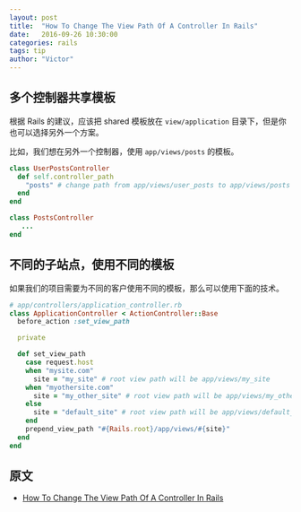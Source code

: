 ```yaml
---
layout: post
title:  "How To Change The View Path Of A Controller In Rails"
date:   2016-09-26 10:30:00
categories: rails
tags: tip
author: "Victor"
---
```


## 多个控制器共享模板
根据 Rails 的建议，应该把 shared 模板放在 `view/application` 目录下，但是你也可以选择另外一个方案。

比如，我们想在另外一个控制器，使用 `app/views/posts` 的模板。


```ruby
class UserPostsController
  def self.controller_path
    "posts" # change path from app/views/user_posts to app/views/posts
  end
end

class PostsController
   ...
end
```

## 不同的子站点，使用不同的模板
如果我们的项目需要为不同的客户使用不同的模板，那么可以使用下面的技术。

```ruby
# app/controllers/application_controller.rb
class ApplicationController < ActionController::Base
  before_action :set_view_path

  private

  def set_view_path
    case request.host
    when "mysite.com"
      site = "my_site" # root view path will be app/views/my_site
    when "myothersite.com"
      site = "my_other_site" # root view path will be app/views/my_other_site
    else
      site = "default_site" # root view path will be app/views/default_site
    end
    prepend_view_path "#{Rails.root}/app/views/#{site}"
  end
end
```

## 原文

* [How To Change The View Path Of A Controller In Rails](https://solidfoundationwebdev.com/blog/posts/how-to-change-the-view-path-of-a-controller-in-rails)
